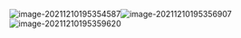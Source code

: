 ![image-20211210195354587](C:\Users\風船\AppData\Roaming\Typora\typora-user-images\image-20211210195354587.png)![image-20211210195356907](C:\Users\風船\AppData\Roaming\Typora\typora-user-images\image-20211210195356907.png)![image-20211210195359620](C:\Users\風船\AppData\Roaming\Typora\typora-user-images\image-20211210195359620.png)